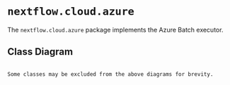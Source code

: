 
# `nextflow.cloud.azure`

The `nextflow.cloud.azure` package implements the Azure Batch executor.

## Class Diagram

```{mermaid} diagrams/nextflow.cloud.azure.mmd
```

```{note}
Some classes may be excluded from the above diagrams for brevity.
```
